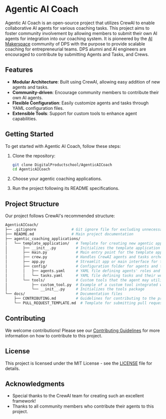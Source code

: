 # Agentic AI Coach

Agentic AI Coach is an open-source project that utilizes CrewAI to enable collaborative AI agents for various coaching tasks. This project aims to foster community involvement by allowing members to submit their own AI agents for integration into our coaching system. 
It is pioneered by the [AI Makerspace](https://github.com/DigitalProductschool/AI-Makerspace) community of DPS with the purpose to provide scalable coaching for entrepreneurial teams. DPS alumni and AI engineers are encouraged to contribute by submitting Agents and Tasks, and Crews.

## Features

- **Modular Architecture**: Built using CrewAI, allowing easy addition of new agents and tasks.
- **Community-driven**: Encourage community members to contribute their own AI agents.
- **Flexible Configuration**: Easily customize agents and tasks through YAML configuration files.
- **Extensible Tools**: Support for custom tools to enhance agent capabilities.

## Getting Started

To get started with Agentic AI Coach, follow these steps:

1. Clone the repository:
   ```sh
   git clone DigitalProductschool/AgenticAICoach
   cd AgenticAICoach

2. Choose your agentic coaching applications. 

3. Run the project following its README specifications. 

## Project Structure
Our project follows CrewAI's recommended structure:
```bash 
AgenticAICoach/
├── .gitignore                # Git ignore file for excluding unnecessary files
├── README.md                 # Main project documentation
├── agentic_coaching_applications/
│   └── template_application/   # Template for creating new agentic applications
│       ├── __init__.py         # Initializes the template application
│       ├── main.py             # Main entry point for the template application
│       ├── crew.py             # Handles CrewAI agents and tasks orchestration
│       ├── app.py              # Streamlit app or main interface for this application
│       ├── config/             # Configuration folder for agents and tasks
│       │   ├── agents.yaml     # YAML file defining agents' roles and settings
│       │   └── tasks.yaml      # YAML file defining tasks and their workflow
│       └── tools/              # Custom tools that the agent may utilize
│           ├── custom_tool.py  # Example of a custom tool integrated with the agent
│           └── __init__.py     # Initializes the tools package
└── docs/                       # Documentation files
    ├── CONTRIBUTING.md         # Guidelines for contributing to the project
    └── PULL_REQUEST_TEMPLATE.md  # Template for submitting pull requests
```

## Contributing

We welcome contributions! Please see our [Contributing Guidelines](docs/CONTRIBUTING.md) for more information on how to contribute to this project.

## License

This project is licensed under the MIT License - see the [LICENSE](LICENSE) file for details.

## Acknowledgments

- Special thanks to the CrewAI team for creating such an excellent framework!
- Thanks to all community members who contribute their agents to this project.


